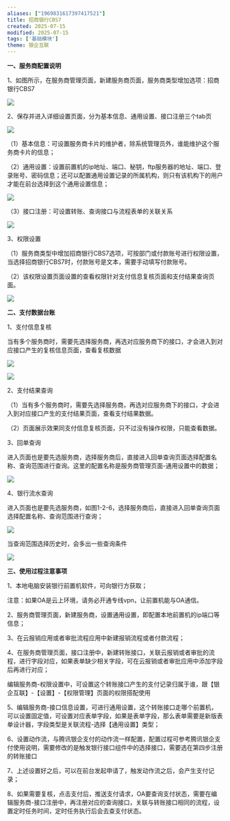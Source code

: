 ```yaml
---
aliases: ["1969831617397417521"]
title: 招商银行CBS7
created: 2025-07-15
modified: 2025-07-15
tags: ['基础模块']
theme: 银企互联
---
```


**一、服务商配置说明**

1、如图所示，在服务商管理页面，新建服务商页面，服务商类型增加选项：招商银行CBS7

![](3b2d0158e7deaf7acabd872eeba60aa8.jpg)

2、保存并进入详细设置页面，分为基本信息、通用设置、接口注册三个tab页

![](f7f68b9c034e53276e22ea2a23733e1c.jpg)

（1）基本信息：可设置服务商卡片的维护者，除系统管理员外，谁能维护这个服务商卡片的信息；

（2）通用设置：设置前置机的ip地址、端口、秘钥，ftp服务器的地址、端口、登录账号、密码信息；还可以配置通用设置记录的所属机构，则只有该机构下的用户才能在前台选择到这个通用设置信息；

![](7083f7ebb78bb2f07318e1922bbb4c77.jpg)

（3）接口注册：可设置转账、查询接口与流程表单的关联关系

![](97d62870f2a05f9fd20392f79789bbef.jpg)

3、权限设置

（1）服务商类型中增加招商银行CBS7选项，可按部门或付款账号进行权限设置，当选择招商银行CBS7时，付款账号是文本，需要手动填写付款账号。

（2）该权限设置页面设置的查看权限针对支付信息复核页面和支付结果查询页面。

![](6b184babb90e0104a6c4373755af8cf5.jpg)

**二、支付数据台账**

1、支付信息复核

当有多个服务商时，需要先选择服务商，再选对应服务商下的接口，才会进入到对应接口产生的复核信息页面，查看复核数据

![](4a10de4f60d9436127c9c86285a7dd6c.jpg)

![](ec6fb62d15f6cbf50dfe89cfcd6bdbb3.jpg)

2、支付结果查询

（1）当有多个服务商时，需要先选择服务商，再选对应服务商下的接口，才会进入到对应接口产生的支付结果页面，查看支付结果数据。

（2）页面展示效果同支付信息复核页面，只不过没有操作权限，只能查看数据。

3、回单查询

进入页面也是要先选服务商，选择服务商后，直接进入回单查询页面选择配置名称、查询范围进行查询。这里的配置名称是服务商管理页面-通用设置中的数据；

![](7472f7eeec5eea2217772e63e7c256ae.jpg)

4、银行流水查询

进入页面也是要先选服务商，如图1-2-6，选择服务商后，直接进入回单查询页面选择配置名称、查询范围进行查询；

![](6ef1e7fe7cb5c8cb6abdeca07a2d2adc.jpg)

当查询范围选择历史时，会多出一些查询条件

![](2735e1083af295d8f9fa878012cb56ba.jpg)

**三、使用过程注意事项**

1、本地电脑安装银行前置机软件，可向银行方获取；

注意：如果OA是云上环境，请务必开通专线vpn，让前置机能与OA通信。

2、服务商管理页面，新建服务商，设置通用设置，即配置本地前置机的ip端口等信息；

3、在云报销应用或者审批流程应用中新建报销流程或者付款流程；

4、在服务商管理页面，接口注册中，新建转账接口，关联云报销或者审批的流程，进行字段对应，如果表单缺少相关字段，可在云报销或者审批应用中添加字段后再进行对应；

编辑服务商-权限设置中，可设置这个转账接口产生的支付记录归属于谁，跟【银企互联】-【设置】-【权限管理】页面的权限搭配使用

5、编辑服务商-接口信息设置，可进行通用设置，这个转账接口走哪个前置机，可以设置固定值，可设置对应表单字段，如果是表单字段，那么表单需要是新版表单设计器，字段类型是关联流程-选择【通用设置】类型；

6、设置动作流，与腾讯银企支付的动作流一样配置，配置过程可参考腾讯银企支付使用说明，需要修改的是触发银行接口组件中的选择接口，需要选在第四步注册的转账接口

7、上述设置好之后，可以在前台发起申请了，触发动作流之后，会产生支付记录；

8、如果需要复核，点击支付后，推送支付请求，OA要查询支付状态，需要在编辑服务商-接口注册中，再注册对应的查询接口，关联与转账接口相同的流程，设置定时任务时间，定时任务执行后会去查支付状态。
